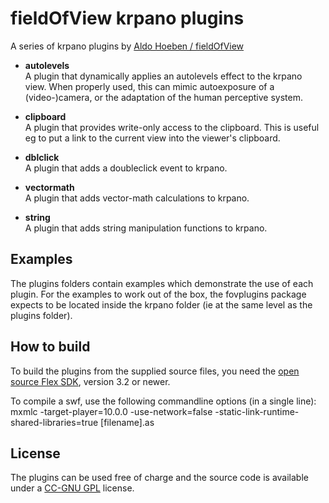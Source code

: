 fieldOfView krpano plugins
==========================

A series of krpano plugins by [Aldo Hoeben / fieldOfView](http://fieldofview.com/)

* **autolevels**  
	A plugin that dynamically applies an autolevels effect to the 
	krpano view. When properly used, this can mimic autoexposure of 
	a (video-)camera, or the adaptation of the human perceptive 
	system. 

* **clipboard**  
	A plugin that provides write-only access to the clipboard. This 
	is useful eg to put a link to the current view into the viewer's 
	clipboard.

* **dblclick**  
	A plugin that adds a doubleclick event to krpano. 

* **vectormath**  
	A plugin that adds vector-math calculations to krpano.

* **string**  
	A plugin that adds string manipulation functions to krpano. 


Examples
--------
The plugins folders contain examples which demonstrate the use of 
each plugin. For the examples to work out of the box, the
fovplugins package expects to be located inside the krpano folder 
(ie at the same level as the plugins folder). 


How to build
------------

To build the plugins from the supplied source files, you need the 
[open source Flex SDK](http://opensource.adobe.com/wiki/display/flexsdk/Flex+SDK), version 3.2 or newer.

To compile a swf, use the following commandline options (in a 
single line):
	mxmlc -target-player=10.0.0 -use-network=false -static-link-runtime-shared-libraries=true [filename].as
 
 
License
-------

The plugins can be used free of charge and the source code is 
available under a [CC-GNU GPL](http://creativecommons.org/licenses/GPL/2.0/) license.
 